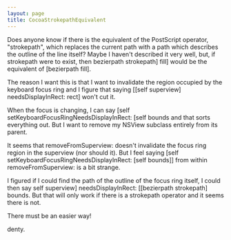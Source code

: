 ```yaml
---
layout: page
title: CocoaStrokepathEquivalent
---
```


Does anyone know if there is the equivalent of the PostScript operator, "strokepath", which replaces the current path with a path which describes the outline of the line itself? Maybe I haven't described it very well, but, if strokepath were to exist, then bezierpath strokepath] fill] would be the equivalent of [bezierpath fill].

The reason I want this is that I want to invalidate the region occupied by the keyboard focus ring and I figure that saying [[self superview] needsDisplayInRect: rect] won't cut it.

When the focus is changing, I can say [self setKeyboardFocusRingNeedsDisplayInRect: [self bounds and that sorts everything out. But I want to remove my NSView subclass entirely from its parent.

It seems that removeFromSuperview: doesn't invalidate the focus ring region in the superview (nor should it). But I feel saying [self setKeyboardFocusRingNeedsDisplayInRect: [self bounds]] from within removeFromSuperview: is a bit strange.

I figured if I could find the path of the outline of the focus ring itself, I could then say self superview] needsDisplayInRect: [[bezierpath strokepath] bounds. But that will only work if there is a strokepath operator and it seems there is not.

There must be an easier way!

denty.

